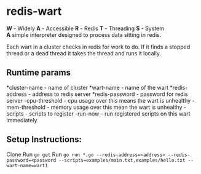 # redis-wart
**W** - Widely
**A** - Accessible
**R** - Redis
**T** - Threading
**S** - System  
**A** simple interpreter designed to process data sitting in redis.

Each wart in a cluster checks in redis for work to do.  If it finds a stopped thread or a dead thread it takes the
thread and runs it locally.


## Runtime params
*cluster-name - name of cluster
*wart-name - name of the wart
*redis-address - address to redis server
*redis-password - password for redis server
-cpu-threshold - cpu usage over this means the wart is unhealthy
-mem-threshold - memory usage over this mean the wart is unhealthy
-scripts - scripts to register
-run-now - run registered scripts on this wart immediately

## Setup Instructions:
  Clone
  Run `go get`
  Run `go run *.go --redis-address=<address> --redis-password=<password --scripts=examples/main.txt,examples/hello.txt --wart-name=wart1`
